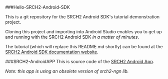 ###Hello-SRCH2-Android-SDK

This is a git repository for the SRCH2 Android SDK's tutorial demonstration project. 

Cloning this project and importing into Android Studio enables you to get up and running with the SRCH2 Android SDK *in a matter of minutes*. 

The tutorial (which will replace this README.md shortly) can be found at the [SRCH2 Android SDK documentation website](http://www.srch2.com/sdk/android). 

###SRCH2-AndroidAPP
This is source code of the [SRCH2 Android App](https://play.google.com/store/apps/details?id=com.srch2&hl=en). 

*Note: this app is using an obsolete version of srch2-ngn lib.*
